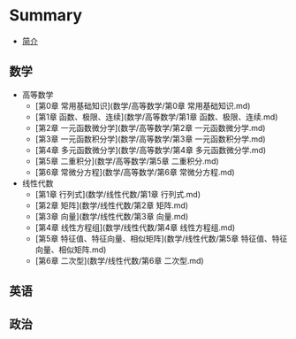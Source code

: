 # Summary

* [简介](README.md)

## 数学
* 高等数学
  * [第0章 常用基础知识](数学/高等数学/第0章 常用基础知识.md)
  * [第1章 函数、极限、连续](数学/高等数学/第1章 函数、极限、连续.md)
  * [第2章 一元函数微分学](数学/高等数学/第2章 一元函数微分学.md)
  * [第3章 一元函数积分学](数学/高等数学/第3章 一元函数积分学.md)
  * [第4章 多元函数微分学](数学/高等数学/第4章 多元函数微分学.md)
  * [第5章 二重积分](数学/高等数学/第5章 二重积分.md)
  * [第6章 常微分方程](数学/高等数学/第6章 常微分方程.md)
* 线性代数
  * [第1章 行列式](数学/线性代数/第1章 行列式.md)
  * [第2章 矩阵](数学/线性代数/第2章 矩阵.md)
  * [第3章 向量](数学/线性代数/第3章 向量.md)
  * [第4章 线性方程组](数学/线性代数/第4章 线性方程组.md)
  * [第5章 特征值、特征向量、相似矩阵](数学/线性代数/第5章 特征值、特征向量、相似矩阵.md)
  * [第6章 二次型](数学/线性代数/第6章 二次型.md)

## 英语

## 政治

